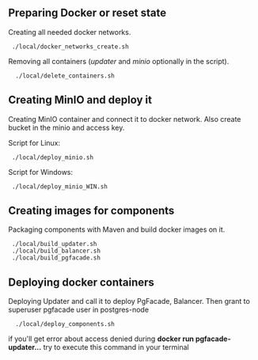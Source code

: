 ## Preparing Docker or reset state

Creating all needed docker networks.

```shell
 ./local/docker_networks_create.sh
```

Removing all containers (*updater* and *minio* optionally in the script).

```shell
  ./local/delete_containers.sh
```

## Creating MinIO and deploy it

Creating MinIO container and connect it to docker network. 
Also create bucket in the minio and access key.

Script for Linux:

```shell
 ./local/deploy_minio.sh
```

Script for Windows:

```shell
 ./local/deploy_minio_WIN.sh
```

## Creating images for components

Packaging components with Maven and build docker images on it.

```shell
 ./local/build_updater.sh
 ./local/build_balancer.sh
 ./local/build_pgfacade.sh
```

## Deploying docker containers

Deploying Updater and call it to deploy PgFacade, Balancer.
Then grant to superuser pgfacade user in postgres-node

```shell
  ./local/deploy_components.sh
```

if you'll get error about access denied during **docker run pgfacade-updater...** try to execute 
this command in your terminal